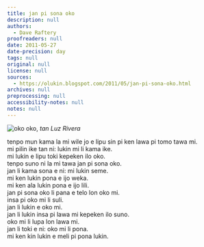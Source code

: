 ```yaml
---
title: jan pi sona oko
description: null
authors:
  - Dave Raftery
proofreaders: null
date: 2011-05-27
date-precision: day
tags: null
original: null
license: null
sources:
  - https://olukin.blogspot.com/2011/05/jan-pi-sona-oko.html
archives: null
preprocessing: null
accessibility-notes: null
notes: null
---
```


<!-- "Eye care/4 one-a-month" by Luz Rivera (https://www.flickr.com/photos/nieve44/525817053/). CC BY 4.0. -->
![oko](https://live.staticflickr.com/1247/525817053_4c0334e703_h.jpg)
oko, *tan Luz Rivera*

tenpo mun kama la mi wile jo e lipu sin pi ken lawa pi tomo tawa mi.  \
mi pilin ike tan ni: lukin mi li kama ike.  \
mi lukin e lipu toki kepeken ilo oko.  \
tenpo suno ni la mi tawa jan pi sona oko.  \
jan li kama sona e ni: mi lukin seme.  \
mi ken lukin pona e ijo weka.  \
mi ken ala lukin pona e ijo lili.  \
jan pi sona oko li pana e telo lon oko mi.  \
insa pi oko mi li suli.  \
jan li lukin e oko mi.  \
jan li lukin insa pi lawa mi kepeken ilo suno.  \
oko mi li lupa lon lawa mi.  \
jan li toki e ni: oko mi li pona.  \
mi ken kin lukin e meli pi pona lukin.
